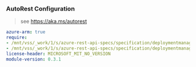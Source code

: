 ### AutoRest Configuration

> see https://aka.ms/autorest

``` yaml
azure-arm: true
require:
- /mnt/vss/_work/1/s/azure-rest-api-specs/specification/deploymentmanager/resource-manager/readme.md
- /mnt/vss/_work/1/s/azure-rest-api-specs/specification/deploymentmanager/resource-manager/readme.go.md
license-header: MICROSOFT_MIT_NO_VERSION
module-version: 0.3.1
```